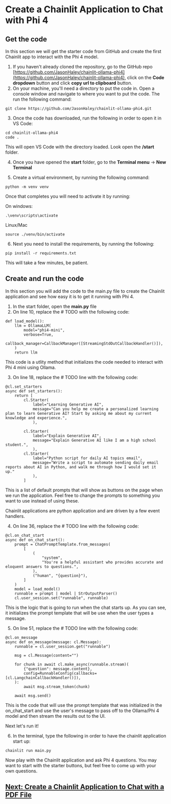 # Create a Chainlit Application to Chat with Phi 4

## Get the code

In this section we will get the starter code from GitHub and create the first Chainlit app to interact with the Phi 4 model.

1. If you haven't already cloned the repository, go to the GitHub repo [https://github.com/JasonHaley/chainlit-ollama-phi4](https://github.com/JasonHaley/chainlit-ollama-phi4), click on the **Code dropdown** button and click **copy url to clipboard** button.
2. On your machine, you'll need a directory to put the code in. Open a console window and navigate to where you want to put the code. The run the following command:

```
git clone https://github.com/JasonHaley/chainlit-ollama-phi4.git
```

3. Once the code has downloaded, run the following in order to open it in VS Code:
```
cd chainlit-ollama-phi4
code .
```
This will open VS Code with the directory loaded. Look open the **/start** folder.

4. Once you have opened the **start** folder, go to the **Terminal menu** -> **New Terminal** 

5. Create a virtual environment, by running the following command:

```
python -m venv venv
```

Once that completes you will need to activate it by running:

On windows:
```
.\venv\scripts\activate
```

Linux/Mac
```
source ./venv/bin/activate
```

6. Next you need to install the requirements, by running the following:

```
pip install -r requirements.txt
```
This will take a few minutes, be patient.

## Create and run the code

In this section you will add the code to the main.py file to create the Chainlit application and see how easy it is to get it running with Phi 4.

1. In the start folder, open the **main.py** file
2. On line 10, replace the # TODO with the following code:
```
def load_model():
    llm = OllamaLLM(
        model="phi4-mini",
        verbose=True,
        callback_manager=CallbackManager([StreamingStdOutCallbackHandler()]),
    )
    return llm
```
This code is a utlity method that initializes the code needed to interact with Phi 4 mini using Ollama.

3. On line 18, replace the # TODO line with the following code:
```
@cl.set_starters
async def set_starters():
    return [
        cl.Starter(
            label="Learning Generative AI",
            message="Can you help me create a personalized learning plan to learn Generative AI? Start by asking me about my current knowledge and experience.",
            ),

        cl.Starter(
            label="Explain Generative AI",
            message="Explain Generative AI like I am a high school student.",
            ),
        cl.Starter(
            label="Python script for daily AI topics email",
            message="Write a script to automate sending daily email reports about AI in Python, and walk me through how I would set it up."
            ),
        ]
```
This is a list of default prompts that will show as buttons on the page when we run the application. Feel free to change the prompts to something you want to use instead of using these.

Chainlit applications are python application and are driven by a few event handlers.

4. On line 36, replace the # TODO line with the following code:
```
@cl.on_chat_start
async def on_chat_start():
    prompt = ChatPromptTemplate.from_messages(
        [
            (
                "system",
                "You're a helpful assistant who provides accurate and eloquent answers to questions.",
            ),
            ("human", "{question}"),
        ]
    )
    model = load_model()
    runnable = prompt | model | StrOutputParser()
    cl.user_session.set("runnable", runnable)
```
This is the logic that is going to run when the chat starts up. As you can see, it initializes the prompt template that will be use when the user types a message.

5. On line 51, replace the # TODO line with the following code:

```
@cl.on_message
async def on_message(message: cl.Message):
    runnable = cl.user_session.get("runnable")

    msg = cl.Message(content="")

    for chunk in await cl.make_async(runnable.stream)(
        {"question": message.content},
        config=RunnableConfig(callbacks=[cl.LangchainCallbackHandler()]),
    ):
        await msg.stream_token(chunk)

    await msg.send()
```
This is the code that will use the prompt template that was initialized in the on_chat_start and use the user's message to pass off to the Ollama/Phi 4 model and then stream the results out to the UI.

Next let's run it!

6. In the terminal, type the following in order to have the chainlit application start up:

```
chainlit run main.py
```

Now play with the Chainlit application and ask Phi 4 questions. You may want to start with the starter buttons, but feel free to come up with your own questions.

## [Next: Create a Chainlit Application to Chat with a PDF File](./part3.md)